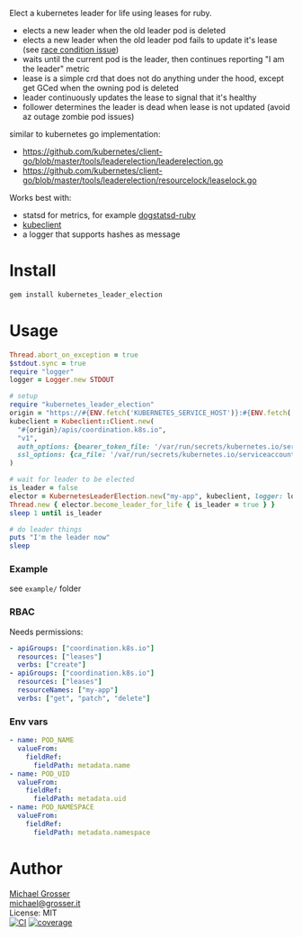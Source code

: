 Elect a kubernetes leader for life using leases for ruby.

- elects a new leader when the old leader pod is deleted
- elects a new leader when the old leader pod fails to update it's lease (see [race condition issue](https://github.com/kubernetes/kubernetes/issues/20572))
- waits until the current pod is the leader, then continues reporting "I am the leader" metric
- lease is a simple crd that does not do anything under the hood, except get GCed when the owning pod is deleted
- leader continuously updates the lease to signal that it's healthy
- follower determines the leader is dead when lease is not updated (avoid az outage zombie pod issues)

similar to kubernetes go implementation:
- https://github.com/kubernetes/client-go/blob/master/tools/leaderelection/leaderelection.go
- https://github.com/kubernetes/client-go/blob/master/tools/leaderelection/resourcelock/leaselock.go

Works best with:
- statsd for metrics, for example [dogstatsd-ruby](https://github.com/DataDog/dogstatsd-ruby)
- [kubeclient](https://github.com/abonas/kubeclient)
- a logger that supports hashes as message

Install
=======

```Bash
gem install kubernetes_leader_election
```

Usage
=====

```Ruby
Thread.abort_on_exception = true
$stdout.sync = true
require "logger"
logger = Logger.new STDOUT

# setup
require "kubernetes_leader_election"
origin = "https://#{ENV.fetch('KUBERNETES_SERVICE_HOST')}:#{ENV.fetch('KUBERNETES_SERVICE_PORT_HTTPS')}"
kubeclient = Kubeclient::Client.new(
  "#{origin}/apis/coordination.k8s.io",
  "v1",
  auth_options: {bearer_token_file: '/var/run/secrets/kubernetes.io/serviceaccount/token'},
  ssl_options: {ca_file: '/var/run/secrets/kubernetes.io/serviceaccount/ca.crt'}
)

# wait for leader to be elected
is_leader = false
elector = KubernetesLeaderElection.new("my-app", kubeclient, logger: logger)
Thread.new { elector.become_leader_for_life { is_leader = true } }
sleep 1 until is_leader

# do leader things
puts "I'm the leader now"
sleep
```

### Example

see `example/` folder

### RBAC

Needs permissions:
```yaml
- apiGroups: ["coordination.k8s.io"]
  resources: ["leases"]
  verbs: ["create"]
- apiGroups: ["coordination.k8s.io"]
  resources: ["leases"]
  resourceNames: ["my-app"]
  verbs: ["get", "patch", "delete"]
```

### Env vars
```yaml
- name: POD_NAME
  valueFrom:
    fieldRef:
      fieldPath: metadata.name
- name: POD_UID
  valueFrom:
    fieldRef:
      fieldPath: metadata.uid
- name: POD_NAMESPACE
  valueFrom:
    fieldRef:
      fieldPath: metadata.namespace
```

Author
======
[Michael Grosser](http://grosser.it)<br/>
michael@grosser.it<br/>
License: MIT<br/>
[![CI](https://github.com/grosser/kubernetes_leader_election/actions/workflows/actions.yml/badge.svg)](https://github.com/grosser/kubernetes_leader_election/actions/workflows/actions.yml?query=branch%3Amaster)
[![coverage](https://img.shields.io/badge/coverage-100%25-success.svg)](https://github.com/grosser/single_cov)
